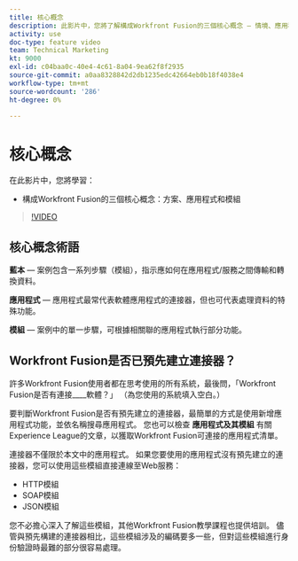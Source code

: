 ```yaml
---
title: 核心概念
description: 此影片中，您將了解構成Workfront Fusion的三個核心概念 — 情境、應用程式和模組，位於 [!DNL Adobe Workfront Fusion].
activity: use
doc-type: feature video
team: Technical Marketing
kt: 9000
exl-id: c04baa0c-40e4-4c61-8a04-9ea62f8f2935
source-git-commit: a0aa8328842d2db1235edc42664eb0b18f4038e4
workflow-type: tm+mt
source-wordcount: '286'
ht-degree: 0%

---
```


# 核心概念

在此影片中，您將學習：

* 構成Workfront Fusion的三個核心概念：方案、應用程式和模組

>[!VIDEO](https://video.tv.adobe.com/v/335260/?quality=12)

## 核心概念術語

**藍本** — 案例包含一系列步驟（模組），指示應如何在應用程式/服務之間傳輸和轉換資料。

**應用程式** — 應用程式最常代表軟體應用程式的連接器，但也可代表處理資料的特殊功能。

**模組** — 案例中的單一步驟，可根據相關聯的應用程式執行部分功能。

## Workfront Fusion是否已預先建立連接器？

許多Workfront Fusion使用者都在思考使用的所有系統，最後問，「Workfront Fusion是否有連接____軟體？」 （為您使用的系統填入空白。）

要判斷Workfront Fusion是否有預先建立的連接器，最簡單的方式是使用新增應用程式功能，並依名稱搜尋應用程式。 您也可以檢查 **應用程式及其模組** 有關Experience League的文章，以獲取Workfront Fusion可連接的應用程式清單。

連接器不僅限於本文中的應用程式。 如果您要使用的應用程式沒有預先建立的連接器，您可以使用這些模組直接連線至Web服務：

* HTTP模組
* SOAP模組
* JSON模組

您不必擔心深入了解這些模組，其他Workfront Fusion教學課程也提供培訓。 儘管與預先構建的連接器相比，這些模組涉及的編碼要多一些，但對這些模組進行身份驗證時最難的部分很容易處理。
